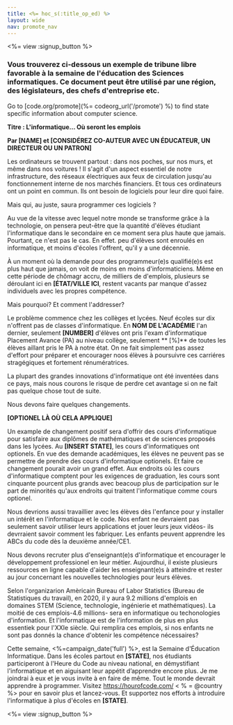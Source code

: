 ```yaml
---
title: <%= hoc_s(:title_op_ed) %>
layout: wide
nav: promote_nav
---
```

<%= view :signup_button %>

### Vous trouverez ci-dessous un exemple de tribune libre favorable à la semaine de l'éducation des Sciences informatiques. Ce document peut être utilisé par une région, des législateurs, des chefs d'entreprise etc.

  


Go to [code.org/promote](%= codeorg_url('/promote') %) to find state specific information about computer science.

**Titre : L'informatique... Où seront les emplois**

**Par [NAME] et [CONSIDÉREZ CO-AUTEUR AVEC UN ÉDUCATEUR, UN DIRECTEUR OU UN PATRON]**

Les ordinateurs se trouvent partout : dans nos poches, sur nos murs, et même dans nos voitures ! Il s'agit d'un aspect essentiel de notre infrastructure, des réseaux électriques aux feux de circulation jusqu'au fonctionnement interne de nos marchés financiers. Et tous ces ordinateurs ont un point en commun. Ils ont besoin de logiciels pour leur dire quoi faire.

Mais qui, au juste, saura programmer ces logiciels ?

Au vue de la vitesse avec lequel notre monde se transforme grâce à la technologie, on pensera peut-être que la quantité d'élèves étudiant l'informatique dans le secondaire en ce moment sera plus haute que jamais. Pourtant, ce n'est pas le cas. En effet. peu d'élèves sont enroulés en informatique, et moins d'écoles l'offrent, qu'il y a une décennie.

À un moment où la demande pour des programmeur(e)s qualifié(e)s est plus haut que jamais, on voit de moins en moins d'informaticiens. Même en cette période de chômagr accru, de milliers de d'emplois, plusieurs se déroulant ici en **[ÉTAT/VILLE ICI**, restent vacants par manque d'assez individuels avec les propres compétence.

Mais pourquoi? Et comment l'addresser?

Le problème commence chez les collèges et lycées. Neuf écoles sur dix n'offrent pas de classes d'informatique. En **NOM DE L'ACADÉMIE** l'an dernier, seulement **[NUMBER]** d'élèves ont pris l'exam d'informatique Placement Avance (PA) au niveau collège, seulement ** [%]** de toutes les élèves aillant pris le PA à notre état. On ne fait simplement pas assez d'effort pour préparer et encourager noos élèves à poursuivre ces carriéres stragégiques et fortement rénumératrices.

La plupart des grandes innovations d'informatique ont été inventées dans ce pays, mais nous courons le risque de perdre cet avantage si on ne fait pas quelque chose tout de suite.

Nous devons faire quelques changements.

**[OPTIONEL LÀ OÙ CELA APPLIQUE]**

Un example de changement positif sera d'offrir des cours d'informatique pour satisfaire aux diplômes de mathématiques et de sciences proposés dans les lycées. Au **[INSERT STATE]**, les cours d'informatiques ont optionels. En vue des demande académiques, les élèves ne peuvent pas se permettre de prendre des cours d'informatique optionels. Et faire ce changement pourait avoir un grand effet. Aux endroits où les cours d'informatique comptent pour les exigences de graduation, les cours sont cinquante pourcent plus grands avec beacoup plus de participation sur le part de minorités qu'aux endroits qui traitent l'informatique comme cours optionel.

Nous devrions aussi travaillier avec les élèves dès l'enfance pour y installer un intérêt en l'informatique et le code. Nos enfant ne devraient pas seulement savoir utiliser leurs applications et jouer leurs jeux vidéos- ils devrraient savoir comment les fabriquer. Les enfants peuvent apprendre les ABCs du code dès la deuxième année/CE1.

Nous devons recruter plus d'enseignant(e)s d'informatique et encourager le développement professionel en leur métier. Aujourdhui, il existe plusieurs ressources en ligne capable d'aider les enseignant(e)s à atteindre et rester au jour concernant les nouvelles technologies pour leurs élèves.

Selon l'organizarion Amèricain Bureau of Labor Statistics (Bureau de Statistiques du travail), en 2020, il y aura 9.2 millions d'emplois en domaines STEM (Science, technologie, ingénierie et mathématiques). La moitié de ces emplois-4.6 millions- sera en informatique ou techonologies d'information. Et l'informatique est de l'information de plus en plus essentiek pour l'XXIe siècle. Qui remplira ces emplois, si nos enfants ne sont pas donnés la chance d'obtenir les compétence nécessaires?

Cette semaine, <%=campaign_date('full') %>, est la Semaine d'Éducation Informatique. Dans les écoles partout en **[STATE]**, nos étudiants participeront à l'Heure du Code au niveau national, en démystifiant l'informatique et en aiguisant leur appétit d’apprendre encore plus. Je me joindrai à eux et je vous invite à en faire de même. Tout le monde devrait apprendre à programmer. Visitez https://hourofcode.com/ < % = @country %> pour en savoir plus et lancez-vous. Et supportez nos efforts à introduire l'informatique à plus d'écoles en **[STATE]**.

<%= view :signup_button %>